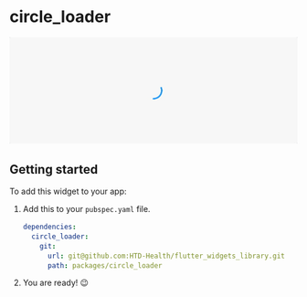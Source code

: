# circle_loader
![example](./readme/example.gif)  

## Getting started

To add this widget to your app:

1. Add this to your `pubspec.yaml` file.

    ```yaml
    dependencies:
      circle_loader:
        git:
          url: git@github.com:HTD-Health/flutter_widgets_library.git
          path: packages/circle_loader
    ```
2. You are ready! 😉